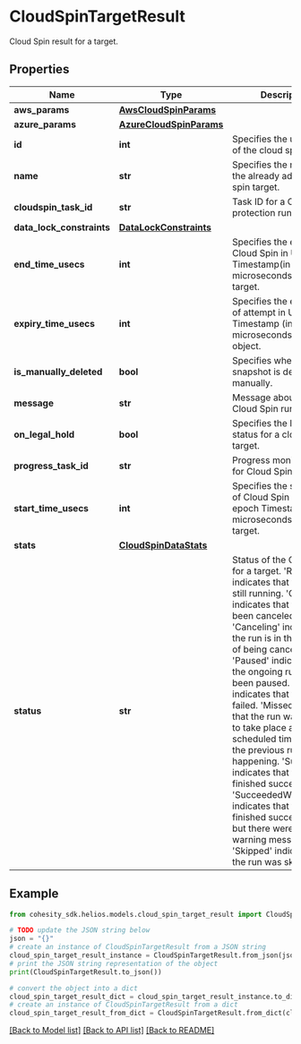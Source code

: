 # CloudSpinTargetResult

Cloud Spin result for a target.

## Properties

Name | Type | Description | Notes
------------ | ------------- | ------------- | -------------
**aws_params** | [**AwsCloudSpinParams**](AwsCloudSpinParams.md) |  | [optional] 
**azure_params** | [**AzureCloudSpinParams**](AzureCloudSpinParams.md) |  | [optional] 
**id** | **int** | Specifies the unique id of the cloud spin entity. | [optional] 
**name** | **str** | Specifies the name of the already added cloud spin target. | [optional] [readonly] 
**cloudspin_task_id** | **str** | Task ID for a CloudSpin protection run. | [optional] 
**data_lock_constraints** | [**DataLockConstraints**](DataLockConstraints.md) |  | [optional] 
**end_time_usecs** | **int** | Specifies the end time of Cloud Spin in Unix epoch Timestamp(in microseconds) for a target. | [optional] 
**expiry_time_usecs** | **int** | Specifies the expiry time of attempt in Unix epoch Timestamp (in microseconds) for an object. | [optional] 
**is_manually_deleted** | **bool** | Specifies whether the snapshot is deleted manually. | [optional] 
**message** | **str** | Message about the Cloud Spin run. | [optional] 
**on_legal_hold** | **bool** | Specifies the legal hold status for a cloud spin target. | [optional] 
**progress_task_id** | **str** | Progress monitor task id for Cloud Spin run. | [optional] 
**start_time_usecs** | **int** | Specifies the start time of Cloud Spin in Unix epoch Timestamp(in microseconds) for a target. | [optional] 
**stats** | [**CloudSpinDataStats**](CloudSpinDataStats.md) |  | [optional] 
**status** | **str** | Status of the Cloud Spin for a target. &#39;Running&#39; indicates that the run is still running. &#39;Canceled&#39; indicates that the run has been canceled. &#39;Canceling&#39; indicates that the run is in the process of being canceled. &#39;Paused&#39; indicates that the ongoing run has been paused. &#39;Failed&#39; indicates that the run has failed. &#39;Missed&#39; indicates that the run was unable to take place at the scheduled time because the previous run was still happening. &#39;Succeeded&#39; indicates that the run has finished successfully. &#39;SucceededWithWarning&#39; indicates that the run finished successfully, but there were some warning messages. &#39;Skipped&#39; indicates that the run was skipped. | [optional] 

## Example

```python
from cohesity_sdk.helios.models.cloud_spin_target_result import CloudSpinTargetResult

# TODO update the JSON string below
json = "{}"
# create an instance of CloudSpinTargetResult from a JSON string
cloud_spin_target_result_instance = CloudSpinTargetResult.from_json(json)
# print the JSON string representation of the object
print(CloudSpinTargetResult.to_json())

# convert the object into a dict
cloud_spin_target_result_dict = cloud_spin_target_result_instance.to_dict()
# create an instance of CloudSpinTargetResult from a dict
cloud_spin_target_result_from_dict = CloudSpinTargetResult.from_dict(cloud_spin_target_result_dict)
```
[[Back to Model list]](../README.md#documentation-for-models) [[Back to API list]](../README.md#documentation-for-api-endpoints) [[Back to README]](../README.md)


